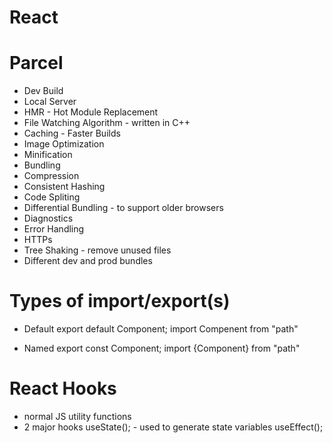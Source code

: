 # React

# Parcel
- Dev Build
- Local Server
- HMR - Hot Module Replacement
- File Watching Algorithm - written in C++
- Caching - Faster Builds
- Image Optimization
- Minification
- Bundling
- Compression
- Consistent Hashing
- Code Spliting
- Differential Bundling - to support older browsers
- Diagnostics
- Error Handling
- HTTPs
- Tree Shaking - remove unused files
- Different dev and prod bundles


# Types of import/export(s)

- Default 
 export default Component;
 import Compenent from "path"

 - Named 
 export const Component;
 import {Component} from "path"



 # React Hooks
 - normal JS utility functions
 - 2 major hooks
    useState(); - used to generate state variables
    useEffect();